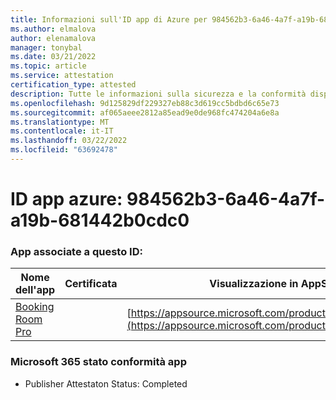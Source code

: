 ```yaml
---
title: Informazioni sull'ID app di Azure per 984562b3-6a46-4a7f-a19b-681442b0cdc0
ms.author: elmalova
author: elenamalova
manager: tonybal
ms.date: 03/21/2022
ms.topic: article
ms.service: attestation
certification_type: attested
description: Tutte le informazioni sulla sicurezza e la conformità disponibili per 984562b3-6a46-4a7f-a19b-681442b0cdc0.
ms.openlocfilehash: 9d125829df229327eb88c3d619cc5bdbd6c65e73
ms.sourcegitcommit: af065aeee2812a85ead9e0de968fc474204a6e8a
ms.translationtype: MT
ms.contentlocale: it-IT
ms.lasthandoff: 03/22/2022
ms.locfileid: "63692478"
---
```

# <a name="azure-app-id-984562b3-6a46-4a7f-a19b-681442b0cdc0"></a>ID app azure: 984562b3-6a46-4a7f-a19b-681442b0cdc0


### <a name="apps-associated-with-this-id"></a>App associate a questo ID:
| **Nome dell'app** | **Certificata** | **Visualizzazione in AppSource** |
|--------------|---------------|-----------------------|
| [Booking Room Pro](../forward/WA200003337.md) |  | [https://appsource.microsoft.com/product/office/WA200003337](https://appsource.microsoft.com/product/office/WA200003337) |

### <a name="microsoft-365-app-compliance-status"></a>Microsoft 365 stato conformità app
- Publisher Attestaton Status: Completed
